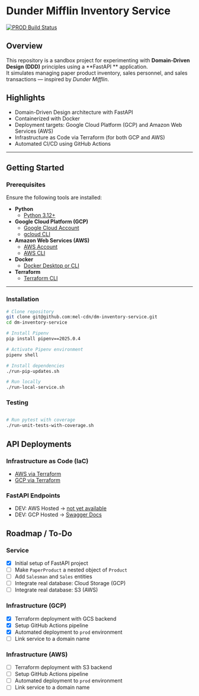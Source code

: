 # Dunder Mifflin Inventory Service

[![PROD Build Status](https://github.com/mel-cdn/dm-inventory-service/actions/workflows/gcp_deploy.yml/badge.svg?branch=main)](https://github.com/mel-cdn/dm-inventory-service/actions/workflows/gcp_deploy.yml)

## Overview

This repository is a sandbox project for experimenting with **Domain-Driven Design (DDD)** principles using a **FastAPI
** application.  
It simulates managing paper product inventory, sales personnel, and sales transactions — inspired by *Dunder Mifflin*.

## Highlights

- Domain-Driven Design architecture with FastAPI
- Containerized with Docker
- Deployment targets: Google Cloud Platform (GCP) and Amazon Web Services (AWS)
- Infrastructure as Code via Terraform (for both GCP and AWS)
- Automated CI/CD using GitHub Actions

---

## Getting Started

### Prerequisites

Ensure the following tools are installed:

- **Python**
    - [Python 3.12+](https://www.python.org/)
- **Google Cloud Platform (GCP)**
    - [Google Cloud Account](https://console.cloud.google.com/)
    - [gcloud CLI](https://cloud.google.com/sdk/docs/install)
- **Amazon Web Services (AWS)**
    - [AWS Account](https://aws.amazon.com/)
    - [AWS CLI](https://aws.amazon.com/cli/)
- **Docker**
    - [Docker Desktop or CLI](https://docs.docker.com/desktop/)
- **Terraform**
    - [Terraform CLI](https://developer.hashicorp.com/terraform/install)

---

### Installation

```bash
# Clone repository
git clone git@github.com:mel-cdn/dm-inventory-service.git
cd dm-inventory-service

# Install Pipenv
pip install pipenv==2025.0.4

# Activate Pipenv environment
pipenv shell

# Install dependencies
./run-pip-updates.sh

# Run locally
./run-local-service.sh
```

### Testing

```bash

# Run pytest with coverage
./run-unit-tests-with-coverage.sh
```

## API Deployments

### Infrastructure as Code (IaC)

- [AWS via Terraform](infra/terraform/aws/README.md)
- [GCP via Terraform](infra/terraform/gcp/README.md)

### FastAPI Endpoints

- DEV: AWS Hosted -> [not yet available](https://www.powerthesaurus.org/not_yet_available)
- DEV: GCP Hosted -> [Swagger Docs](https://dm-inventory-api-ssivswgqkq-de.a.run.app/swagger)

## Roadmap / To-Do

### Service

- [X] Initial setup of FastAPI project
- [ ] Make `PaperProduct` a nested object of `Product`
- [ ] Add `Salesman` and `Sales` entities
- [ ] Integrate real database: Cloud Storage (GCP)
- [ ] Integrate real database: S3 (AWS)

### Infrastructure (GCP)

- [X] Terraform deployment with GCS backend
- [X] Setup GitHub Actions pipeline
- [X] Automated deployment to `prod` environment
- [ ] Link service to a domain name

### Infrastructure (AWS)

- [ ] Terraform deployment with S3 backend
- [ ] Setup GitHub Actions pipeline
- [ ] Automated deployment to `prod` environment
- [ ] Link service to a domain name
